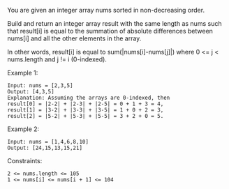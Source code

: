 You are given an integer array nums sorted in non-decreasing order.

Build and return an integer array result with the same length as nums such that result[i] is equal to the summation of absolute differences between nums[i] and all the other elements in the array.

In other words, result[i] is equal to sum(|nums[i]-nums[j]|) where 0 <= j < nums.length and j != i (0-indexed).

Example 1:

    Input: nums = [2,3,5]
    Output: [4,3,5]
    Explanation: Assuming the arrays are 0-indexed, then
    result[0] = |2-2| + |2-3| + |2-5| = 0 + 1 + 3 = 4,
    result[1] = |3-2| + |3-3| + |3-5| = 1 + 0 + 2 = 3,
    result[2] = |5-2| + |5-3| + |5-5| = 3 + 2 + 0 = 5.

Example 2:

    Input: nums = [1,4,6,8,10]
    Output: [24,15,13,15,21]

Constraints:

    2 <= nums.length <= 105
    1 <= nums[i] <= nums[i + 1] <= 104
